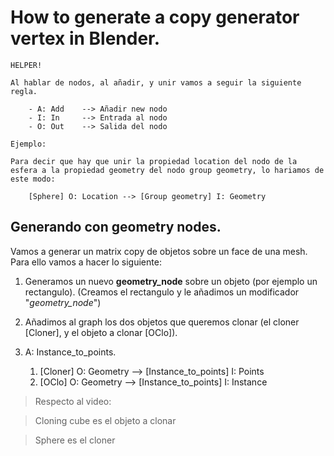 # How to generate a copy generator vertex in Blender.

    HELPER!
    
    Al hablar de nodos, al añadir, y unir vamos a seguir la siguiente regla.

        - A: Add    --> Añadir new nodo
        - I: In     --> Entrada al nodo
        - O: Out    --> Salida del nodo

    Ejemplo:

    Para decir que hay que unir la propiedad location del nodo de la esfera a la propiedad geometry del nodo group geometry, lo hariamos de este modo:

        [Sphere] O: Location --> [Group geometry] I: Geometry

## Generando con geometry nodes.

Vamos a generar un matrix copy de objetos sobre un face de una mesh. Para ello vamos a hacer lo siguiente:

1. Generamos un nuevo **geometry_node** sobre un objeto (por ejemplo un rectangulo). (Creamos el rectangulo y le añadimos un modificador "_geometry_node_") 

2. Añadimos al graph los dos objetos que queremos clonar (el cloner [Cloner], y el objeto a clonar [OClo]).

3. A: Instance_to_points.
    1. [Cloner] O: Geometry --> [Instance_to_points] I: Points
    2. [OClo] O: Geometry --> [Instance_to_points] I: Instance






> Respecto al video:

> Cloning cube es el objeto a clonar

> Sphere es el cloner